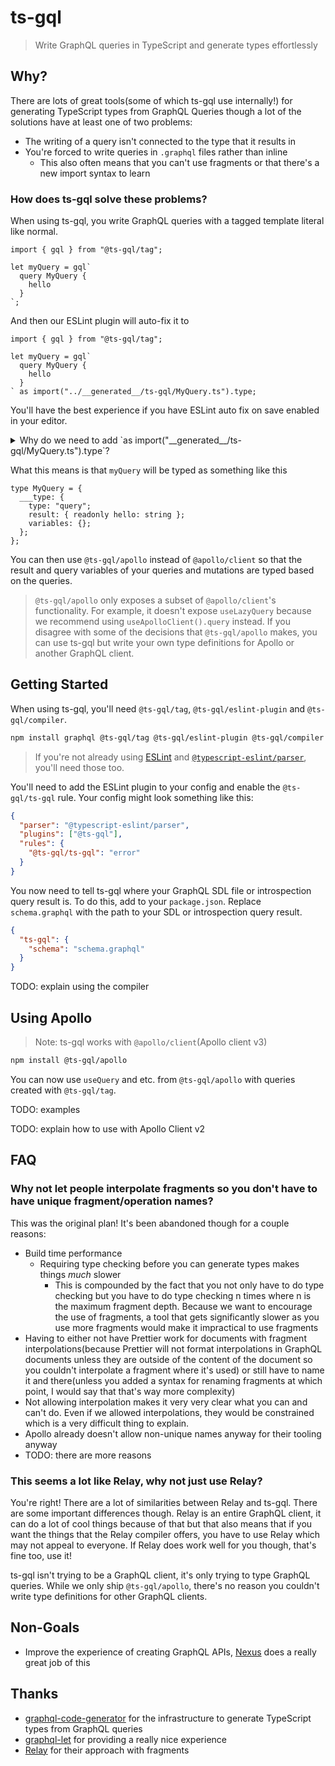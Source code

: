 # ts-gql

> Write GraphQL queries in TypeScript and generate types effortlessly

## Why?

There are lots of great tools(some of which ts-gql use internally!) for generating TypeScript types from GraphQL Queries though a lot of the solutions have at least one of two problems:

- The writing of a query isn't connected to the type that it results in
- You're forced to write queries in `.graphql` files rather than inline
  - This also often means that you can't use fragments or that there's a new import syntax to learn

### How does ts-gql solve these problems?

When using ts-gql, you write GraphQL queries with a tagged template literal like normal.

```tsx
import { gql } from "@ts-gql/tag";

let myQuery = gql`
  query MyQuery {
    hello
  }
`;
```

And then our ESLint plugin will auto-fix it to

```tsx
import { gql } from "@ts-gql/tag";

let myQuery = gql`
  query MyQuery {
    hello
  }
` as import("../__generated__/ts-gql/MyQuery.ts").type;
```

You'll have the best experience if you have ESLint auto fix on save enabled in your editor.

<details>

<summary>Why do we need to add `as import("__generated__/ts-gql/MyQuery.ts").type`?</summary>

TypeScript doesn't currently type tagged template literals with literal string types so there is no way to get the correct type based on the call so we have to add `as import("__generated__/ts-gql/MyQuery.ts").type` though there are [issues](https://github.com/microsoft/TypeScript/issues/16552) [discussing](https://github.com/microsoft/TypeScript/issues/31422) [it](https://github.com/microsoft/TypeScript/issues/33304) which would remove the need for this.

</details>

What this means is that `myQuery` will be typed as something like this

```tsx
type MyQuery = {
  ___type: {
    type: "query";
    result: { readonly hello: string };
    variables: {};
  };
};
```

You can then use `@ts-gql/apollo` instead of `@apollo/client` so that the result and query variables of your queries and mutations are typed based on the queries.

> `@ts-gql/apollo` only exposes a subset of `@apollo/client`'s functionality. For example, it doesn't expose `useLazyQuery` because we recommend using `useApolloClient().query` instead. If you disagree with some of the decisions that `@ts-gql/apollo` makes, you can use ts-gql but write your own type definitions for Apollo or another GraphQL client.

## Getting Started

When using ts-gql, you'll need `@ts-gql/tag`, `@ts-gql/eslint-plugin` and `@ts-gql/compiler`.

```bash
npm install graphql @ts-gql/tag @ts-gql/eslint-plugin @ts-gql/compiler
```

> If you're not already using [ESLint](https://eslint.org/) and [`@typescript-eslint/parser`](https://github.com/typescript-eslint/typescript-eslint), you'll need those too.

You'll need to add the ESLint plugin to your config and enable the `@ts-gql/ts-gql` rule. Your config might look something like this:

```json
{
  "parser": "@typescript-eslint/parser",
  "plugins": ["@ts-gql"],
  "rules": {
    "@ts-gql/ts-gql": "error"
  }
}
```

You now need to tell ts-gql where your GraphQL SDL file or introspection query result is. To do this, add to your `package.json`. Replace `schema.graphql` with the path to your SDL or introspection query result.

```json
{
  "ts-gql": {
    "schema": "schema.graphql"
  }
}
```

TODO: explain using the compiler

## Using Apollo

> Note: ts-gql works with `@apollo/client`(Apollo client v3)

```bash
npm install @ts-gql/apollo
```

You can now use `useQuery` and etc. from `@ts-gql/apollo` with queries created with `@ts-gql/tag`.

TODO: examples

TODO: explain how to use with Apollo Client v2

## FAQ

### Why not let people interpolate fragments so you don't have to have unique fragment/operation names?

This was the original plan! It's been abandoned though for a couple reasons:

- Build time performance
  - Requiring type checking before you can generate types makes things _much_ slower
    - This is compounded by the fact that you not only have to do type checking but you have to do type checking n times where n is the maximum fragment depth. Because we want to encourage the use of fragments, a tool that gets significantly slower as you use more fragments would make it impractical to use fragments
- Having to either not have Prettier work for documents with fragment interpolations(because Prettier will not format interpolations in GraphQL documents unless they are outside of the content of the document so you couldn't interpolate a fragment where it's used) or still have to name it and there(unless you added a syntax for renaming fragments at which point, I would say that that's way more complexity)
- Not allowing interpolation makes it very very clear what you can and can't do. Even if we allowed interpolations, they would be constrained which is a very difficult thing to explain.
- Apollo already doesn't allow non-unique names anyway for their tooling anyway
- TODO: there are more reasons

### This seems a lot like Relay, why not just use Relay?

You're right! There are a lot of similarities between Relay and ts-gql. There are some important differences though. Relay is an entire GraphQL client, it can do a lot of cool things because of that but that also means that if you want the things that the Relay compiler offers, you have to use Relay which may not appeal to everyone. If Relay does work well for you though, that's fine too, use it!

ts-gql isn't trying to be a GraphQL client, it's only trying to type GraphQL queries. While we only ship `@ts-gql/apollo`, there's no reason you couldn't write type definitions for other GraphQL clients.

## Non-Goals

- Improve the experience of creating GraphQL APIs, [Nexus](https://www.nexusjs.org/) does a really great job of this

## Thanks

- [graphql-code-generator](https://github.com/dotansimha/graphql-code-generator) for the infrastructure to generate TypeScript types from GraphQL queries
- [graphql-let](https://github.com/piglovesyou/graphql-let) for providing a really nice experience
- [Relay](https://github.com/facebook/relay) for their approach with fragments
